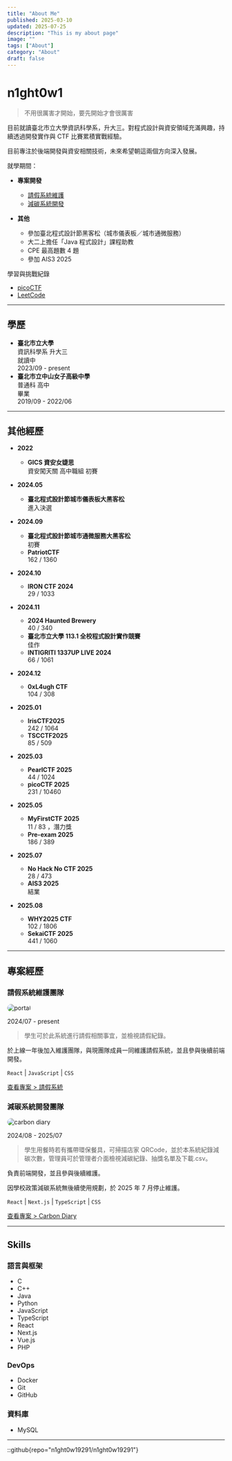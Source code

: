 ```yaml
---
title: "About Me"
published: 2025-03-10
updated: 2025-07-25
description: "This is my about page"
image: ""
tags: ["About"]
category: "About"
draft: false
---
```


# n1ght0w1

> 不用很厲害才開始，要先開始才會很厲害

目前就讀臺北市立大學資訊科學系，升大三。對程式設計與資安領域充滿興趣，持續透過開發實作與 CTF 比賽累積實戰經驗。

目前專注於後端開發與資安相關技術，未來希望朝這兩個方向深入發展。

就學期間：

- **專案開發**

  - [請假系統維護](#請假系統維護團隊)
  - [減碳系統開發](#減碳系統開發團隊)

- **其他**
  - 參加臺北程式設計節黑客松（城市儀表板／城市通微服務）
  - 大二上擔任「Java 程式設計」課程助教
  - CPE 最高題數 4 題
  - 參加 AIS3 2025

學習與挑戰紀錄

- [picoCTF](https://play.picoctf.org/users/n1ght0w1)
- [LeetCode](https://leetcode.com/u/n1ght0w1/)

---

## 學歷

- **臺北市立大學**  
  資訊科學系 升大三  
  就讀中  
  2023/09 - present
- **臺北市立中山女子高級中學**  
  普通科 高中  
  畢業  
  2019/09 - 2022/06

---

## 其他經歷

- **2022**

  - **GICS 資安女婕思**  
    資安闖天關 高中職組 初賽

- **2024.05**

  - **臺北程式設計節城市儀表板大黑客松**  
    進入決選

- **2024.09**

  - **臺北程式設計節城市通微服務大黑客松**  
    初賽
  - **PatriotCTF**  
    162 / 1360

- **2024.10**
  - **IRON CTF 2024**  
    29 / 1033
- **2024.11**

  - **2024 Haunted Brewery**  
    40 / 340
  - **臺北市立大學 113.1 全校程式設計實作競賽**  
    佳作
  - **INTIGRITI 1337UP LIVE 2024**  
    66 / 1061

- **2024.12**

  - **0xL4ugh CTF**  
    104 / 308

- **2025.01**

  - **IrisCTF2025**  
    242 / 1064
  - **TSCCTF2025**  
    85 / 509

- **2025.03**

  - **PearlCTF 2025**  
    44 / 1024
  - **picoCTF 2025**  
    231 / 10460

- **2025.05**

  - **MyFirstCTF 2025**  
    11 / 83 ，潛力獎
  - **Pre-exam 2025**  
    186 / 389

- **2025.07**

  - **No Hack No CTF 2025**  
    28 / 473
  - **AIS3 2025**  
    結業

- **2025.08**

  - **WHY2025 CTF**  
    102 / 1806
  - **SekaiCTF 2025**  
    441 / 1060

---

## 專案經歷

### 請假系統維護團隊

<img src="/assets/images/project/portal_img.png" alt="portal" style="max-height: 400px; max-width: 50%; border-radius: 16px;" />

2024/07 - present

> 學生可於此系統進行請假相關事宜，並檢視請假紀錄。

於上線一年後加入維護團隊，與現團隊成員一同維護請假系統，並且參與後續前端開發。

`React` | `JavaScript` | `CSS`

[查看專案 > 請假系統](https://portal.utaipei.edu.tw/)

### 減碳系統開發團隊

<img src="/assets/images/project/carbon_img.png" alt="carbon diary" style="max-height: 400px; max-width: 50%; border-radius: 16px;" />

2024/08 - 2025/07

> 學生用餐時若有攜帶環保餐具，可掃描店家 QRCode，並於本系統紀錄減碳次數，管理員可於管理者介面檢視減碳紀錄、抽獎名單及下載.csv。

負責前端開發，並且參與後續維護。

因學校政策減碳系統無後續使用規劃，於 2025 年 7 月停止維護。

`React` | `Next.js` | `TypeScript` | `CSS`

[查看專案 > Carbon Diary](https://portal.utaipei.edu.tw/)

---

## Skills

### 語言與框架

- C
- C++
- Java
- Python
- JavaScript
- TypeScript
- React
- Next.js
- Vue.js
- PHP

### DevOps

- Docker
- Git
- GitHub

### 資料庫

- MySQL

---

::github{repo="n1ght0w19291/n1ght0w19291"}
